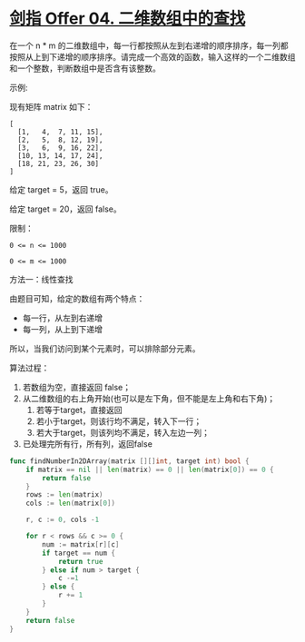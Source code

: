 # [剑指 Offer 04. 二维数组中的查找](https://leetcode-cn.com/problems/er-wei-shu-zu-zhong-de-cha-zhao-lcof/)

在一个 n * m 的二维数组中，每一行都按照从左到右递增的顺序排序，每一列都按照从上到下递增的顺序排序。请完成一个高效的函数，输入这样的一个二维数组和一个整数，判断数组中是否含有该整数。

示例:

现有矩阵 matrix 如下：

```
[
  [1,   4,  7, 11, 15], 
  [2,   5,  8, 12, 19],
  [3,   6,  9, 16, 22],
  [10, 13, 14, 17, 24],
  [18, 21, 23, 26, 30]
]
```
给定 target = 5，返回 true。

给定 target = 20，返回 false。

限制：
```
0 <= n <= 1000

0 <= m <= 1000
```


方法一：线性查找

由题目可知，给定的数组有两个特点：

- 每一行，从左到右递增
- 每一列，从上到下递增

所以，当我们访问到某个元素时，可以排除部分元素。

算法过程：

1. 若数组为空，直接返回 false；
2. 从二维数组的右上角开始(也可以是左下角，但不能是左上角和右下角)；
   1. 若等于target，直接返回
   2. 若小于target，则该行均不满足，转入下一行；
   3. 若大于target，则该列均不满足，转入左边一列；
3. 已处理完所有行，所有列，返回false

```go
func findNumberIn2DArray(matrix [][]int, target int) bool {
	if matrix == nil || len(matrix) == 0 || len(matrix[0]) == 0 {
		return false
	}
	rows := len(matrix)
	cols := len(matrix[0])

	r, c := 0, cols -1

	for r < rows && c >= 0 {
		num := matrix[r][c]
		if target == num {
			return true
		} else if num > target {
			c -=1
		} else {
			r += 1
		}
	}
	return false
}
```

